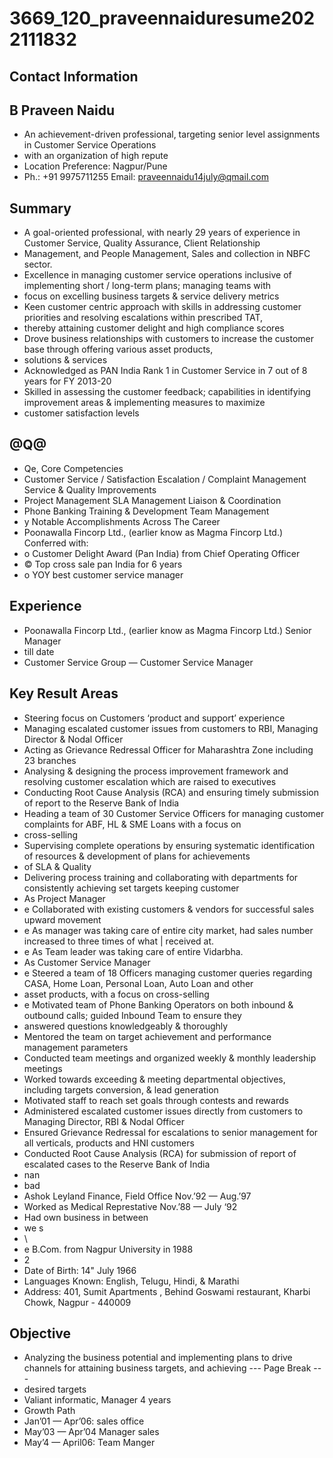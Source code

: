 # 3669_120_praveennaiduresume2022111832

## Contact Information



## B Praveen Naidu

* An achievement-driven professional, targeting senior level assignments in Customer Service Operations
* with an organization of high repute
* Location Preference: Nagpur/Pune
* Ph.: +91 9975711255 Email: praveennaidu14july@qmail.com


## Summary

* A goal-oriented professional, with nearly 29 years of experience in Customer Service, Quality Assurance, Client Relationship
* Management, and People Management, Sales and collection in NBFC sector.
* Excellence in managing customer service operations inclusive of implementing short / long-term plans; managing teams with
* focus on excelling business targets & service delivery metrics
* Keen customer centric approach with skills in addressing customer priorities and resolving escalations within prescribed TAT,
* thereby attaining customer delight and high compliance scores
* Drove business relationships with customers to increase the customer base through offering various asset products,
* solutions & services
* Acknowledged as PAN India Rank 1 in Customer Service in 7 out of 8 years for FY 2013-20
* Skilled in assessing the customer feedback; capabilities in identifying improvement areas & implementing measures to maximize
* customer satisfaction levels


## @Q@

* Qe, Core Competencies
* Customer Service / Satisfaction Escalation / Complaint Management Service & Quality Improvements
* Project Management SLA Management Liaison & Coordination
* Phone Banking Training & Development Team Management
* y Notable Accomplishments Across The Career
* Poonawalla Fincorp Ltd., (earlier know as Magma Fincorp Ltd.) Conferred with:
* o Customer Delight Award (Pan India) from Chief Operating Officer
* © Top cross sale pan India for 6 years
* o YOY best customer service manager


## Experience

* Poonawalla Fincorp Ltd., (earlier know as Magma Fincorp Ltd.) Senior Manager
* till date
* Customer Service Group — Customer Service Manager


## Key Result Areas

* Steering focus on Customers ‘product and support’ experience
* Managing escalated customer issues from customers to RBI, Managing Director & Nodal Officer
* Acting as Grievance Redressal Officer for Maharashtra Zone including 23 branches
* Analysing & designing the process improvement framework and resolving customer escalation which are raised to executives
* Conducting Root Cause Analysis (RCA) and ensuring timely submission of report to the Reserve Bank of India
* Heading a team of 30 Customer Service Officers for managing customer complaints for ABF, HL & SME Loans with a focus on
* cross-selling
* Supervising complete operations by ensuring systematic identification of resources & development of plans for achievements
* of SLA & Quality
* Delivering process training and collaborating with departments for consistently achieving set targets keeping customer
* As Project Manager
* e Collaborated with existing customers & vendors for successful sales upward movement
* e As manager was taking care of entire city market, had sales number increased to three times of what | received at.
* e As Team leader was taking care of entire Vidarbha.
* As Customer Service Manager
* e Steered a team of 18 Officers managing customer queries regarding CASA, Home Loan, Personal Loan, Auto Loan and other
* asset products, with a focus on cross-selling
* e Motivated team of Phone Banking Operators on both inbound & outbound calls; guided Inbound Team to ensure they
* answered questions knowledgeably & thoroughly
* Mentored the team on target achievement and performance management parameters
* Conducted team meetings and organized weekly & monthly leadership meetings
* Worked towards exceeding & meeting departmental objectives, including targets conversion, & lead generation
* Motivated staff to reach set goals through contests and rewards
* Administered escalated customer issues directly from customers to Managing Director, RBI & Nodal Officer
* Ensured Grievance Redressal for escalations to senior management for all verticals, products and HNI customers
* Conducted Root Cause Analysis (RCA) for submission of report of escalated cases to the Reserve Bank of India
* nan
* bad
* Ashok Leyland Finance, Field Office Nov.’92 — Aug.’97
* Worked as Medical Represtative Nov.’88 — July ‘92
* Had own business in between
* we s
* \
* e B.Com. from Nagpur University in 1988
* 2
* Date of Birth: 14" July 1966
* Languages Known: English, Telugu, Hindi, & Marathi
* Address: 401, Sumit Apartments , Behind Goswami restaurant, Kharbi Chowk, Nagpur - 440009


## Objective

* Analyzing the business potential and implementing plans to drive channels for attaining business targets, and achieving
--- Page Break ---
* desired targets
* Valiant informatic, Manager 4 years
* Growth Path
* Jan’01 — Apr’06: sales office
* May’03 — Apr’04 Manager sales
* May’4 — April06: Team Manger

